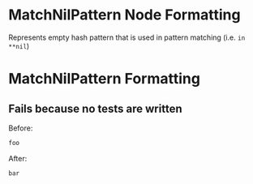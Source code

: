 <!-- BEGIN_AUTOGENERATED -->
# MatchNilPattern Node Formatting

Represents empty hash pattern that is used in pattern matching (i.e. `in **nil`)
<!-- END_AUTOGENERATED -->
# MatchNilPattern Formatting

## Fails because no tests are written

Before:
```ruby
foo
```

After:
```ruby
bar
```
